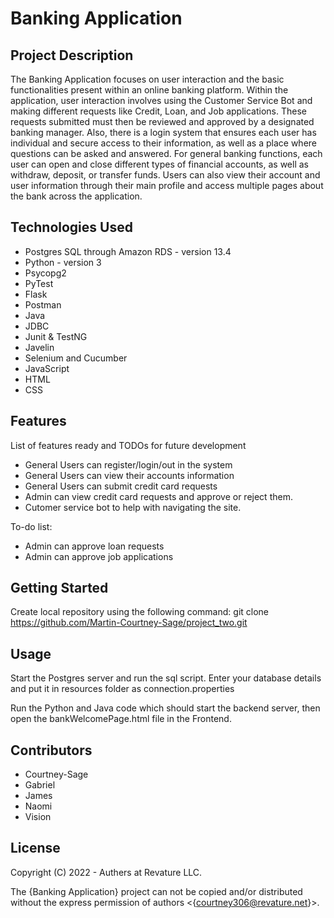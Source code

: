 # Banking Application

## Project Description

The Banking Application focuses on user interaction and the basic functionalities present within an online banking platform. Within the application, user interaction involves using the Customer Service Bot and making different requests like Credit, Loan, and Job applications. These requests submitted must then be reviewed and approved by a designated banking manager. Also, there is a login system that ensures each user has individual and secure access to their information, as well as a place where questions can be asked and answered. For general banking functions, each user can open and close different types of financial accounts, as well as withdraw, deposit, or transfer funds. Users can also view their account and user information through their main profile and access multiple pages about the bank across the application.

## Technologies Used

* Postgres SQL through Amazon RDS - version 13.4
* Python - version 3
* Psycopg2
* PyTest
* Flask 
* Postman
* Java
* JDBC
* Junit & TestNG
* Javelin
* Selenium and Cucumber
* JavaScript
* HTML
* CSS

## Features

List of features ready and TODOs for future development
* General Users can register/login/out in the system
* General Users can view their accounts information
* General Users can submit credit card requests
* Admin can view credit card requests and approve or reject them.
* Cutomer service bot to help with navigating the site.

To-do list:
* Admin can approve loan requests
* Admin can approve job applications

## Getting Started

Create local repository using the following command:
git clone https://github.com/Martin-Courtney-Sage/project_two.git

## Usage

Start the Postgres server and run the sql script. Enter your database details and put it in resources folder as connection.properties

Run the Python and Java code which should start the backend server, then open the bankWelcomePage.html file in the Frontend.

## Contributors

* Courtney-Sage
* Gabriel
* James
* Naomi
* Vision

## License

Copyright (C) 2022 - Authers at Revature LLC. 

The {Banking Application} project can not be copied and/or distributed without the express
permission of authors <{courtney306@revature.net}>.
